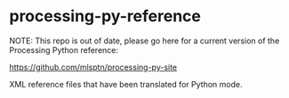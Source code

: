 processing-py-reference
=======================

NOTE: This repo is out of date, please go here for a current version of the Processing Python reference:

https://github.com/mlsptn/processing-py-site

XML reference files that have been translated for Python mode.
